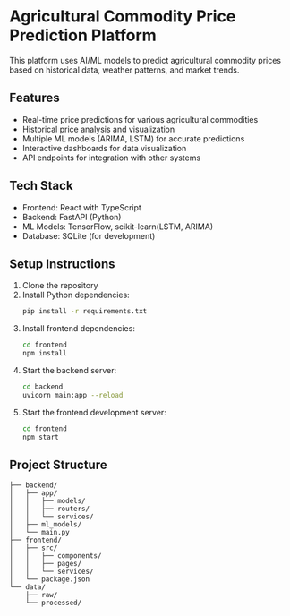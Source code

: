 # Agricultural Commodity Price Prediction Platform

This platform uses AI/ML models to predict agricultural commodity prices based on historical data, weather patterns, and market trends.

## Features

- Real-time price predictions for various agricultural commodities
- Historical price analysis and visualization
- Multiple ML models (ARIMA, LSTM) for accurate predictions
- Interactive dashboards for data visualization
- API endpoints for integration with other systems

## Tech Stack

- Frontend: React with TypeScript
- Backend: FastAPI (Python)
- ML Models: TensorFlow, scikit-learn(LSTM, ARIMA) 
- Database: SQLite (for development)

## Setup Instructions

1. Clone the repository
2. Install Python dependencies:
   ```bash
   pip install -r requirements.txt
   ```
3. Install frontend dependencies:
   ```bash
   cd frontend
   npm install
   ```
4. Start the backend server:
   ```bash
   cd backend
   uvicorn main:app --reload
   ```
5. Start the frontend development server:
   ```bash
   cd frontend
   npm start
   ```

## Project Structure

```
├── backend/
│   ├── app/
│   │   ├── models/
│   │   ├── routers/
│   │   └── services/
│   ├── ml_models/
│   └── main.py
├── frontend/
│   ├── src/
│   │   ├── components/
│   │   ├── pages/
│   │   └── services/
│   └── package.json
└── data/
    ├── raw/
    └── processed/
``` 
